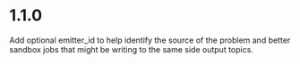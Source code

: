 # 1.1.0

Add optional emitter_id to help identify the source of the problem and better sandbox jobs that might be writing to the
same side output topics.